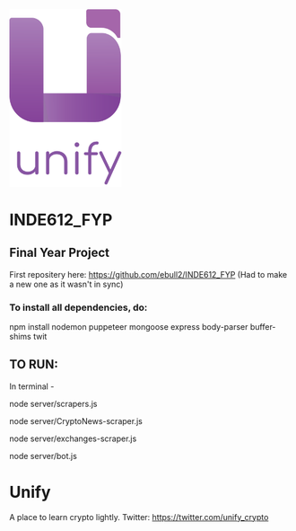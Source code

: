 
<img src="public/assets/new-logoWtxt.png" width="200" />

# INDE612_FYP

## **Final Year Project**

First repositery here: https://github.com/ebull2/INDE612_FYP (Had to make a new one as it wasn't in sync)


### To install all dependencies, do:

npm install  nodemon puppeteer mongoose express body-parser buffer-shims twit


## TO RUN:

In terminal - 


node server/scrapers.js     

node server/CryptoNews-scraper.js

node server/exchanges-scraper.js

node server/bot.js


# Unify 

A place to learn  crypto lightly.
Twitter: https://twitter.com/unify_crypto


